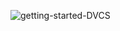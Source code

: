 ![getting-started-DVCS](https://user-images.githubusercontent.com/55395239/96369603-01ece100-1196-11eb-87ed-439595f1c91d.JPG)
